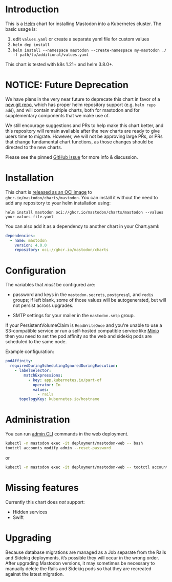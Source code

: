 # Introduction

This is a [Helm](https://helm.sh/) chart for installing Mastodon into a
Kubernetes cluster.  The basic usage is:

1. edit `values.yaml` or create a separate yaml file for custom values
1. `helm dep install`
1. `helm install --namespace mastodon --create-namespace my-mastodon ./ -f path/to/additional/values.yaml`

This chart is tested with k8s 1.21+ and helm 3.8.0+.

# NOTICE: Future Deprecation

We have plans in the very near future to deprecate this chart in favor of a [new git repo](https://github.com/mastodon/helm-charts), which has proper helm repository support (e.g. `helm repo add`), and will contain multiple charts, both for mastodon and for supplementary components that we make use of.

We still encourage suggestions and PRs to help make this chart better, and this repository will remain available after the new charts are ready to give users time to migrate. However, we will not be approving large PRs, or PRs that change fundamental chart functions, as those changes should be directed to the new charts.

Please see the pinned [GitHub issue](https://github.com/mastodon/chart/issues/129) for more info & discussion.

# Installation

This chart is [released as an OCI image](https://helm.sh/docs/topics/registries/) to `ghcr.io/mastodon/charts/mastodon`. You can install it without the need to add any repository to your helm installation using:

```shell
helm install mastodon oci://ghcr.io/mastodon/charts/mastodon --values your-values-file.yaml
```

You can also add it as a dependency to another chart in your Chart.yaml:

```yaml
dependencies:
  - name: mastodon
    version: 4.0.0
    repository: oci://ghcr.io/mastodon/charts
```

# Configuration

The variables that _must_ be configured are:

- password and keys in the `mastodon.secrets`, `postgresql`, and `redis` groups; if
  left blank, some of those values will be autogenerated, but will not persist
  across upgrades.

- SMTP settings for your mailer in the `mastodon.smtp` group.

If your PersistentVolumeClaim is `ReadWriteOnce` and you're unable to use a S3-compatible service or
run a self-hosted compatible service like [Minio](https://min.io/docs/minio/kubernetes/upstream/index.html)
then you need to set the pod affinity so the web and sidekiq pods are scheduled to the same node.

Example configuration:
```yaml
podAffinity:
  requiredDuringSchedulingIgnoredDuringExecution:
    - labelSelector:
        matchExpressions:
          - key: app.kubernetes.io/part-of
            operator: In
            values:
              - rails
      topologyKey: kubernetes.io/hostname
```

# Administration

You can run [admin CLI](https://docs.joinmastodon.org/admin/tootctl/) commands in the web deployment.

```bash
kubectl -n mastodon exec -it deployment/mastodon-web -- bash
tootctl accounts modify admin --reset-password
```

or
```bash
kubectl -n mastodon exec -it deployment/mastodon-web -- tootctl accounts modify admin --reset-password
```

# Missing features

Currently this chart does _not_ support:

- Hidden services
- Swift

# Upgrading

Because database migrations are managed as a Job separate from the Rails and
Sidekiq deployments, it’s possible they will occur in the wrong order.  After
upgrading Mastodon versions, it may sometimes be necessary to manually delete
the Rails and Sidekiq pods so that they are recreated against the latest
migration.
